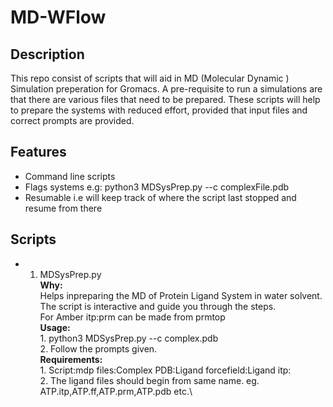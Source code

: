 # MD-WFlow

## Description
 This repo consist of scripts that will aid in MD (Molecular Dynamic ) Simulation preperation for Gromacs. A pre-requisite to run a simulations are that there are various files that need to be prepared. These scripts will help to prepare the systems with reduced effort, provided that input files and correct prompts are provided. 

 ## Features
 - Command line scripts
 - Flags systems e.g: python3 MDSysPrep.py --c complexFile.pdb
 - Resumable i.e will keep track of where the script last stopped and resume from there

## Scripts

- 1. MDSysPrep.py\
       **Why:**\
           Helps inpreparing the MD of Protein Ligand System in water solvent. The script is interactive and guide you through the steps.\
           For Amber itp:prm can be made from prmtop\
       **Usage:**\
           1. python3 MDSysPrep.py --c complex.pdb\
           2. Follow the prompts given.\
       **Requirements:**\
           1. Script:mdp files:Complex PDB:Ligand forcefield:Ligand itp:\
           2. The ligand files should begin from same name. eg. ATP.itp,ATP.ff,ATP.prm,ATP.pdb etc.\
      
